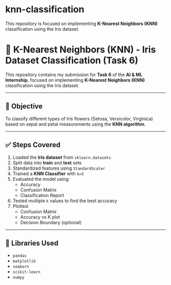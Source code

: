 # knn-classification
This repository is focused on implementing **K-Nearest Neighbors (KNN)** classification using the Iris dataset.
# 🌸 K-Nearest Neighbors (KNN) - Iris Dataset Classification (Task 6)

This repository contains my submission for **Task 6** of the **AI & ML Internship**, focused on implementing **K-Nearest Neighbors (KNN)** classification using the Iris dataset.

---

## 📌 Objective

To classify different types of Iris flowers (Setosa, Versicolor, Virginica) based on sepal and petal measurements using the **KNN algorithm**.

---

## ✅ Steps Covered

1. Loaded the **Iris dataset** from `sklearn.datasets`
2. Split data into **train** and **test** sets
3. Standardized features using `StandardScaler`
4. Trained a **KNN Classifier** with `k=5`
5. Evaluated the model using:
   - Accuracy
   - Confusion Matrix
   - Classification Report
6. Tested multiple `k` values to find the best accuracy
7. Plotted:
   - Confusion Matrix
   - Accuracy vs K plot
   - Decision Boundary (optional)

---

## 🧪 Libraries Used

- `pandas`
- `matplotlib`
- `seaborn`
- `scikit-learn`
- `numpy`
